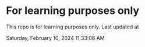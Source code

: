 # For learning purposes only
This repo is for learning purposes only.
Last updated at

Saturday, February 10, 2024 11:33:06 AM

